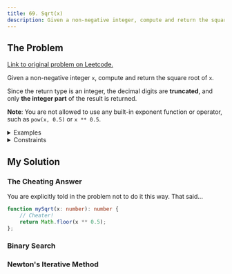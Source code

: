 ```yaml
---
title: 69. Sqrt(x)
description: Given a non-negative integer, compute and return the square root.
---
```


## The Problem

[Link to original problem on Leetcode.](https://leetcode.com/problems/sqrtx/)

Given a non-negative integer `x`, compute and return the square root of `x`.

Since the return type is an integer, the decimal digits are **truncated**, and only **the integer part** of the result is returned.

**Note**: You are not allowed to use any built-in exponent function or operator, such as `pow(x, 0.5)` or `x ** 0.5`.

<details>
<summary>Examples</summary>

Example 1:

```
Input: x = 4
Output: 2
```

Example 2:

```
Input: x = 8
Output: 2
Explanation: The square root of 8 is 2.82842..., and since the decimal part is truncated, 2 is returned.
```
</details>

<details>
<summary>Constraints</summary>

0 ≤ `x` ≤ 2<sup>31</sup> - 1
</details>

## My Solution

### The Cheating Answer

You are explicitly told in the problem not to do it this way. That said...

```typescript
function mySqrt(x: number): number {
	// Cheater!
	return Math.floor(x ** 0.5);
};
```

### Binary Search

### Newton's Iterative Method